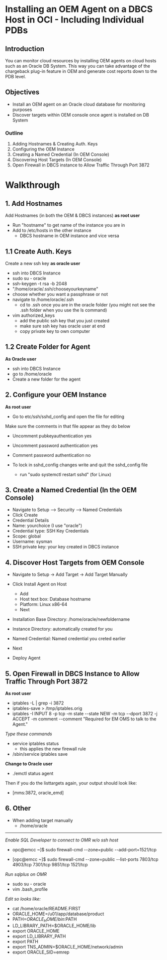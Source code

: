 # Installing an OEM Agent on a DBCS Host in OCI - Including Individual PDBs 

## Introduction
You can monitor cloud resources by installing OEM agents on cloud hosts such as an Oracle DB System. This way you can take advantage of the chargeback plug-in feature in OEM and generate cost reports down to the PDB level.

## Objectives
* Install an OEM agent on an Oracle cloud database for monitoring purposes
* Discover targets within OEM console once agent is installed on DB System

### Outline
1. Adding Hostnames & Creating Auth. Keys
2. Configuring the OEM Instance
3. Creating a Named Credential (In OEM Console)
4. Discovering Host Targets (In OEM Console)
5. Open Firewall in DBCS instance to Allow Traffic Through Port 3872

# Walkthrough

## 1. Add Hostnames
Add Hostnames (in both the OEM & DBCS instances) **as root user**

* Run "hostname" to get name of the instance you are in
* Add to /etc/hosts in the other instance
  * DBCS hostname in OEM instance and vice versa

## 1.1 Create Auth. Keys

Create a new ssh key **as oracle user**

* ssh into DBCS Instance
* sudo su - oracle
* ssh-keygen -t rsa -b 2048
* "/home/oracle/.ssh/chooseyourkeyname"
* choose whether you want a passphrase or not
* navigate to /home/oracle/.ssh
  * cd to .ssh once you are in the oracle folder (you might not see the .ssh folder when you use the ls command)
* vim authorized_keys
  * add the public ssh key that you just created
  * make sure ssh key has oracle user at end
  * copy private key to own computer
  
## 1.2 Create Folder for Agent

**As Oracle user**

* ssh into DBCS Instance
* go to /home/oracle
* Create a new folder for the agent


## 2. Configure your OEM Instance

**As root user**
* Go to etc/ssh/sshd_config and open the file for editing

Make sure the comments in that file appear as they do below
* Uncomment pubkeyauthentication yes 
* Uncomment password authentication yes
* Comment password authentication no

* To lock in sshd_config changes write and quit the sshd_config file
    * run "sudo systemctl restart sshd" (for Linux)

## 3. Create a Named Credential (In the OEM Console)

* Navigate to Setup —> Security —> Named Credentials
* Click Create
* Credential Details
 * Name: yourchoice (I use "oracle")
 * Credential type: SSH Key Credentials
 * Scope: global
 * Username: sysman
 * SSH private key: your key created in DBCS instance

## 4. Discover Host Targets from OEM Console

* Navigate to Setup -> Add Target -> Add Target Manually
* Click Install Agent on Host
  * Add
  * Host text box: Database hostname
  * Platform: Linux x86-64
  * Next

* Installation Base Directory: /home/oracle/newfoldername
* Instance Directory: automatically created for you
* Named Credential: Named credential you creted earlier
* Next
* Deploy Agent


## 5. Open Firewall in DBCS Instance to Allow Traffic Through Port 3872

**As root user**

* iptables -L | grep -i 3872
* iptables-save > /tmp/iptables.orig
* iptables -I INPUT 8 -p tcp -m state --state NEW -m tcp --dport 3872 -j ACCEPT -m comment --comment "Required for EM OMS to talk to the Agent."
 
*Type these commands*
* service iptables status 
  * this applies the new firewall rule
* /sbin/service iptables save

**Change to Oracle user**
* ./emctl status agent

Then if you do the listtargets again, your output should look like:
* [mms:3872, oracle_emd]




## 6. Other 

* When adding target manually
  * /home/oracle



-----------------------------------------------------

*Enable SQL Developer to connect to OMR w/o ssh host*
* opc@emcc ~]$ sudo firewall-cmd --zone=public --add-port=1521/tcp

* [opc@emcc ~]$ sudo firewall-cmd --zone=public --list-ports
7803/tcp 4903/tcp 7301/tcp 9851/tcp 1521/tcp

*Run sqlplus on OMR*
* sudo su - oracle
* vim .bash_profile

*Edit so looks like:*
* cat /home/oracle/README.FIRST
* ORACLE_HOME=/u01/app/database/product
* PATH=$ORACLE_HOME/bin:$PATH
* LD_LIBRARY_PATH=$ORACLE_HOME/lib
* export ORACLE_HOME
* export LD_LIBRARY_PATH
* export PATH
* export TNS_ADMIN=$ORACLE_HOME/network/admin
* export ORACLE_SID=emrep
